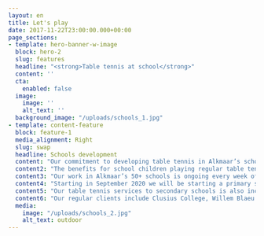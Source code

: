 ```yaml
---
layout: en
title: Let's play
date: 2017-11-22T23:00:00.000+00:00
page_sections:
- template: hero-banner-w-image
  block: hero-2
  slug: features
  headline: "<strong>Table tennis at school</strong>"
  content: ''
  cta:
    enabled: false
  image:
    image: ''
    alt_text: ''
  background_image: "/uploads/schools_1.jpg"
- template: content-feature
  block: feature-1
  media_alignment: Right
  slug: swap
  headline: Schools development
  content: "Our commitment to developing table tennis in Alkmaar’s schools is very important to the future growth, sustainability and longer term success of Ping Pong Alkmaar."
  content2: "The benefits for school children playing regular table tennis are very clear and positive.  Playing table tennis improves hand-eye coordination, balance and motoric movement. Table tennis increases levels of concentration, therefore physical and mentality it is a fantastic activity for the development of young people. Table tennis in a school setting also provides a welcome stress release for pupils in a relaxing social setting. Table tennis has a fun, social and relaxing function."
  content3: "Our work in Alkmaar’s 50+ schools is ongoing every week of the year.  We systematically visit all the primary schools with our own tables delivering clinics for all ages groups."
  content4: "Starting in September 2020 we will be starting a primary school table tennis competition where pupils get to play matches against other local schools. This structured competition will lead to the winning school representing Alkmaar in the NTTB national primary schools tournament."
  content5: "Our table tennis services to secondary schools is also increasingly popular across Alkmaar.  We receive regular requests to deliver table tennis workshops/clinics in secondary schools and colleges."
  content6: "Our regular clients include Clusius College, Willem Blaeu College, PCC College among others."
  media:
    image: "/uploads/schools_2.jpg"
    alt_text: outdoor
---
```

